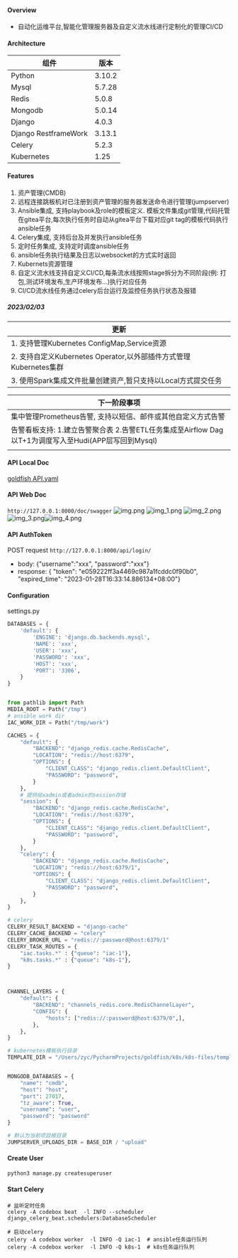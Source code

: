 #### Overview
- 自动化运维平台,智能化管理服务器及自定义流水线进行定制化的管理CI/CD



#### Architecture

| 组件                 | 版本   |
| -------------------- | ------ |
| Python               | 3.10.2 |
| Mysql                | 5.7.28 |
| Redis                | 5.0.8  |
| Mongodb              | 5.0.14 |
| Django               | 4.0.3  |
| Django RestframeWork | 3.13.1 |
| Celery               | 5.2.3  |
| Kubernetes           | 1.25   |



#### Features

1. 资产管理(CMDB)
2. 远程连接跳板机对已注册到资产管理的服务器发送命令进行管理(jumpserver)
3. Ansible集成, 支持playbook及role的模板定义. 模板文件集成git管理,代码托管在gitea平台,每次执行任务时自动从gitea平台下载对应git tag的模板代码执行ansible任务
4. Celery集成, 支持后台及并发执行ansible任务
5. 定时任务集成, 支持定时调度ansible任务
6. ansible任务执行结果及日志以websocket的方式实时返回
7. Kubernets资源管理
8. 自定义流水线支持自定义CI/CD,每条流水线按照stage拆分为不同阶段(例: 打包,测试环境发布,生产环境发布...)执行对应任务
9. CI/CD流水线任务通过celery后台运行及监控任务执行状态及报错



##### 2023/02/03

| 更新                                                         |
| ------------------------------------------------------------ |
| 1. 支持管理Kubernetes ConfigMap,Service资源                  |
| 2. 支持自定义Kubernetes Operator,以外部插件方式管理Kubernetes集群 |
| 3. 使用Spark集成文件批量创建资产,暂只支持以Local方式提交任务 |

| 下一阶段事项                                                 |
| ------------------------------------------------------------ |
| 集中管理Prometheus告警, 支持以短信、邮件或其他自定义方式告警 |
| 告警看板支持: 1.建立告警聚合表 2.告警ETL任务集成至Airflow Dag以T+1为调度写入至Hudi(APP层写回到Mysql) |
|                                                              |

#### API Local Doc

[goldfish API.yaml](goldfish%20API.yaml)



#### API Web Doc

`http://127.0.0.1:8000/doc/swagger`
![img.png](img.png)
![img_1.png](img_1.png)
![img_2.png](img_2.png)
![img_3.png](img_3.png)![img_4.png](img_4.png)



#### API AuthToken

  POST request `http://127.0.0.1:8000/api/login/`
- body: {"username":"xxx", "password":"xxx"}
- response: { "token": "e059222ff3a4469c987a1fcddc0f90b0", "expired_time": "2023-01-28T16:33:14.886134+08:00"}



#### Configuration

settings.py
```python
DATABASES = {
    'default': {
        'ENGINE': 'django.db.backends.mysql',
        'NAME': 'xxx',
        'USER': 'xxx',
        'PASSWORD': 'xxx',
        'HOST': 'xxx',
        'PORT': '3306',
    }
}


from pathlib import Path
MEDIA_ROOT = Path("/tmp")
# ansible work dir
IAC_WORK_DIR = Path("/tmp/work")

CACHES = {
    "default": {
        "BACKEND": "django_redis.cache.RedisCache",
        "LOCATION": "redis://host:6379",
        "OPTIONS": {
            "CLIENT_CLASS": "django_redis.client.DefaultClient",
            "PASSWORD": "password",
        }
    },
    # 提供给xadmin或者admin的session存储
    "session": {
        "BACKEND": "django_redis.cache.RedisCache",
        "LOCATION": "redis://host:6379",
        "OPTIONS": {
            "CLIENT_CLASS": "django_redis.client.DefaultClient",
            "PASSWORD": "password",
        }
    },
    "celery": {
        "BACKEND": "django_redis.cache.RedisCache",
        "LOCATION": "redis://host:6379/1",
        "OPTIONS": {
            "CLIENT_CLASS": "django_redis.client.DefaultClient",
            "PASSWORD": "password",
        }
    },
}

# celery
CELERY_RESULT_BACKEND = "django-cache"
CELERY_CACHE_BACKEND = "celery"
CELERY_BROKER_URL = "redis://:password@host:6379/1"
CELERY_TASK_ROUTES = {
    "iac.tasks.*" : {"queue": "iac-1"},
    "k8s.tasks.*" : {"queue": "k8s-1"},
}



CHANNEL_LAYERS = {
    "default": {
        "BACKEND": "channels_redis.core.RedisChannelLayer",
        "CONFIG": {
            "hosts": ["redis://:password@host:6379/0",],
        },
    },
}

# kubernetes模板执行目录
TEMPLATE_DIR = "/Users/zyc/PycharmProjects/goldfish/k8s/k8s-files/template/hello-minikube"


MONGODB_DATABASES = {
    "name": "cmdb",
    "host": "host",
    "port": 27017,
    "tz_aware": True,
    "username": "user",
    "password": "password"
}

# 默认为当前项目根目录
JUMPSERVER_UPLOADS_DIR = BASE_DIR / "upload"

```



#### Create User

```python
python3 manage.py createsuperuser 
```



#### Start Celery

```shell
# 监听定时任务
celery -A codebox beat  -l INFO --scheduler django_celery_beat.schedulers:DatabaseScheduler

# 启动celery
celery -A codebox worker  -l INFO -Q iac-1  # ansible任务运行队列
celery -A codebox worker  -l INFO -Q k8s-1  # k8s任务运行队列

```